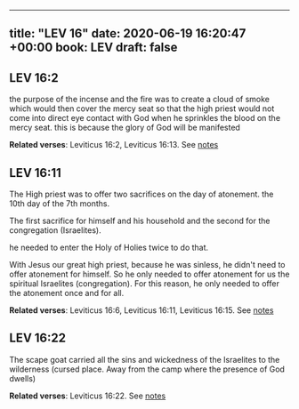 
---
title: "LEV 16"
date: 2020-06-19 16:20:47 +00:00
book: LEV
draft: false
---

## LEV 16:2

the purpose of the incense and the fire was to create a cloud of smoke which would then cover the mercy seat so that the high priest would not come into direct eye contact with God when he sprinkles the blood on the mercy seat. this is because the glory of God will be manifested

**Related verses**: Leviticus 16:2, Leviticus 16:13. See [notes](https://my.bible.com/notes/3455499561715098318)


## LEV 16:11

The High priest was to offer two sacrifices on the day of atonement. the 10th day of the 7th months.

The first sacrifice for himself and his household and the second for the congregation (Israelites).

he needed to enter the Holy of Holies twice to do that.

With Jesus our great high priest, because he was sinless, he didn't need to offer atonement for himself. So he only needed to offer atonement for us the spiritual Israelites (congregation). For this reason, he only needed to offer the atonement once and for all.

**Related verses**: Leviticus 16:6, Leviticus 16:11, Leviticus 16:15. See [notes](https://my.bible.com/notes/3455496897870684868)


## LEV 16:22

The scape goat carried all the sins and wickedness of the Israelites to the wilderness (cursed place. Away from the camp where the presence of God dwells)

**Related verses**: Leviticus 16:22. See [notes](https://my.bible.com/notes/3363598376654070050)

